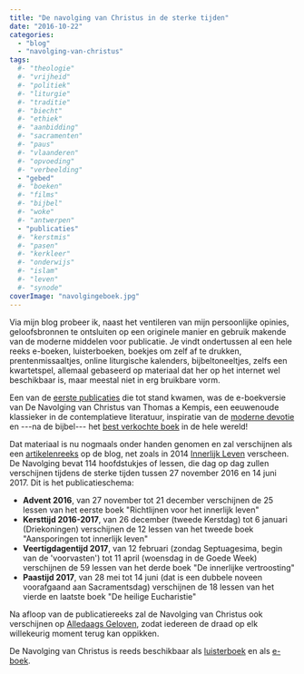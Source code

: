```yaml
---
title: "De navolging van Christus in de sterke tijden"
date: "2016-10-22"
categories: 
  - "blog"
  - "navolging-van-christus"
tags:
  #- "theologie"
  #- "vrijheid"
  #- "politiek"
  #- "liturgie"
  #- "traditie"
  #- "biecht"
  #- "ethiek"
  #- "aanbidding"
  #- "sacramenten"
  #- "paus"
  #- "vlaanderen"
  #- "opvoeding"
  #- "verbeelding"
  - "gebed"
  #- "boeken"
  #- "films"
  #- "bijbel"
  #- "woke"
  #- "antwerpen"
  - "publicaties"
  #- "kerstmis"
  #- "pasen"
  #- "kerkleer"
  #- "onderwijs"
  #- "islam"
  #- "leven"
  #- "synode"
coverImage: "navolgingeboek.jpg"
---
```


Via mijn blog probeer ik, naast het ventileren van mijn persoonlijke opinies, geloofsbronnen te ontsluiten op een originele manier en gebruik makende van de moderne middelen voor publicatie. Je vindt ondertussen al een hele reeks e-boeken, luisterboeken, boekjes om zelf af te drukken, prentenmissaaltjes, online liturgische kalenders, bijbeltoneeltjes, zelfs een kwartetspel, allemaal gebaseerd op materiaal dat her op het internet wel beschikbaar is, maar meestal niet in erg bruikbare vorm.

Een van de [eerste publicaties](/blog/de-navolging-van-christus-als-e-boek/) die tot stand kwamen, was de e-boekversie van De Navolging van Christus van Thomas a Kempis, een eeuwenoude klassieker in de contemplatieve literatuur, inspiratie van de [moderne devotie](https://www.lucepedia.nl/dossieritem/dossier/21937) en ---na de bijbel--- het [best verkochte boek](http://www.crisismagazine.com/2016/second-best-selling-book-time?utm_source=feedburner&utm_medium=feed&utm_campaign=Feed%3A+CrisisMagazine+%28Crisis+Magazine%29) in de hele wereld!

Dat materiaal is nu nogmaals onder handen genomen en zal verschijnen als een [artikelenreeks](/categories/navolging-van-christus/) op de blog, net zoals in 2014 [Innerlijk Leven](/blog/een-jaar-lang-innerlijk-leven-op-geloven-leren/) verscheen. De Navolging bevat 114 hoofdstukjes of lessen, die dag op dag zullen verschijnen tijdens de sterke tijden tussen 27 november 2016 en 14 juni 2017. Dit is het publicatieschema:

- **Advent 2016**, van 27 november tot 21 december verschijnen de 25 lessen van het eerste boek "Richtlijnen voor het innerlijk leven"
- **Kersttijd 2016-2017**, van 26 december (tweede Kerstdag) tot 6 januari (Driekoningen) verschijnen de 12 lessen van het tweede boek "Aansporingen tot innerlijk leven"
- **Veertigdagentijd 2017**, van 12 februari (zondag Septuagesima, begin van de 'voorvasten') tot 11 april (woensdag in de Goede Week) verschijnen de 59 lessen van het derde boek "De innerlijke vertroosting"
- **Paastijd 2017**, van 28 mei tot 14 juni (dat is een dubbele noveen voorafgaand aan Sacramentsdag) verschijnen de 18 lessen van het vierde en laatste boek "De heilige Eucharistie"

Na afloop van de publicatiereeks zal de Navolging van Christus ook verschijnen op [Alledaags Geloven](http://alledaags.gelovenleren.net/), zodat iedereen de draad op elk willekeurig moment terug kan oppikken.

De Navolging van Christus is reeds beschikbaar als [luisterboek](/portfolio/navolging-van-christus/) en als [e-boek](/portfolio/de-navolging-van-christus/).

